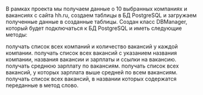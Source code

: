 В рамках проекта мы получаем данные о 10 выбранных компаниях и вакансиях с сайта hh.ru, создаем таблицы в БД PostgreSQL и загружаем полученные данные в созданные таблицы. Создан класс DBManager, который будет подключаться к БД PostgreSQL и иметь следующие методы:

получать список всех компаний и количество вакансий у каждой компании.
получать список всех вакансий с указанием названия компании, названия вакансии и зарплаты и ссылки на вакансию.
получать среднюю зарплату по вакансиям.
получать список всех вакансий, у которых зарплата выше средней по всем вакансиям.
получать список всех вакансий, в названии которых содержатся переданные в метод слово.